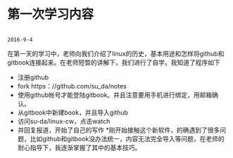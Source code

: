 # 第一次学习内容
                                                                         2016-9-4
在第一天的学习中，老师向我们介绍了linux的历史，基本用途和怎样将github和gitbook连接起来。在老师短暂的讲解下，我们进行了自学。我知道了程序如下
* 注册github
* fork https：//github.com/su_da/notes
* 使用github帐号才能登陆gitbook。并且注意要用手机进行绑定，用邮箱确认。
* 从gitbook中新建book，并且导入github
* 访问su-da/linux-cw，点击watch
* 并回复报道，开始了自己的写作
*刚开始接触这个新软件，的确遇到了很多问题，比如github和gitbook没办法统一，内容无法完全导入等问题，在老师的耐心指导下，我逐渐掌握了其中的基本技巧。






